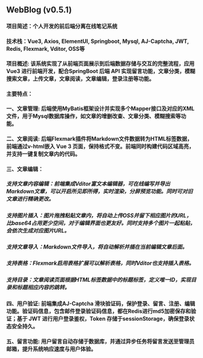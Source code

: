 ## WebBlog (v0.5.1)
#### 项目简述：个人开发的前后端分离在线笔记系统
#### 技术栈：Vue3, Axios, ElementUI, Springboot, Mysql, AJ-Captcha, JWT, Redis, Flexmark, Vditor, OSS等
#### 项目概述: 该系统实现了从前端页面展示到后端数据存储与交互的完整流程，应用 Vue3 进行前端开发，配合SpringBoot 后端 API 实现留言功能，文章分类，模糊搜索文章，上传文章，文章阅读，文章编辑，登录注册等功能。
#### 主要特点：
#### 一、文章管理: 后端使用MyBatis框架设计并实现多个Mapper接口及对应的XML文件，用于Mysql数据库操作，如文章的增删改查、文章分类、模糊搜索等功能。
#### 二、文章阅读: 后端Flexmark插件将Markdown文件数据转为HTML标签数据，前端通过v-html嵌入 Vue 3 页面，保持格式不变。前端同时构建代码区域高亮，并支持一键复制文章内的代码。
#### 三、文章编辑：
##### 支持文章内容编辑：前端集成Vditor富文本编辑器，可在线编写并导出Markdown文章，可以开启所见即所得，实时渲染，分屏预览功能。同时可对旧文章进行精确更改。
##### 支持图片插入：图片拖拽粘贴文章内，将自动上传OSS并留下相应图片的URL，比base64占用更少空间，对于编辑界面也更友好。同时支持多个图片一起粘贴，会依次生成对应图片URL。
##### 支持文章导入：Markdown文件导入，将自动解析并插在当前编辑文章后面。
##### 支持表格：Flexmark启用表格扩展可以解析表格，同时Vditor也支持插入表格。
##### 支持目录：文章阅读页面根据HTML标签数据中的标题标签，定义唯一ID，实现目录和标题相应内容的跳转。
#### 四、用户验证: 前端集成AJ-Captcha 滑块验证码，保护登录、留言、注册、编辑功能。验证码信息，包含邮件登录验证码信息，都在Redis进行md5加密保存和验证；基于 JWT 进行用户登录鉴权，Token 存储于sessionStorage，确保登录状态安全持久。
#### 五、留言功能: 用户留言自动存储于数据库，并通过异步任务将留言发送至管理员邮箱，提升系统响应速度与用户体验。
